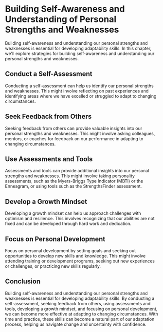 Building Self-Awareness and Understanding of Personal Strengths and Weaknesses
======================================================================================================================================

Building self-awareness and understanding our personal strengths and weaknesses is essential for developing adaptability skills. In this chapter, we'll explore strategies for building self-awareness and understanding our personal strengths and weaknesses.

Conduct a Self-Assessment
-------------------------

Conducting a self-assessment can help us identify our personal strengths and weaknesses. This might involve reflecting on past experiences and identifying areas where we have excelled or struggled to adapt to changing circumstances.

Seek Feedback from Others
-------------------------

Seeking feedback from others can provide valuable insights into our personal strengths and weaknesses. This might involve asking colleagues, mentors, or coaches for feedback on our performance in adapting to changing circumstances.

Use Assessments and Tools
-------------------------

Assessments and tools can provide additional insights into our personal strengths and weaknesses. This might involve taking personality assessments, such as the Myers-Briggs Type Indicator (MBTI) or the Enneagram, or using tools such as the StrengthsFinder assessment.

Develop a Growth Mindset
------------------------

Developing a growth mindset can help us approach challenges with optimism and resilience. This involves recognizing that our abilities are not fixed and can be developed through hard work and dedication.

Focus on Personal Development
-----------------------------

Focus on personal development by setting goals and seeking out opportunities to develop new skills and knowledge. This might involve attending training or development programs, seeking out new experiences or challenges, or practicing new skills regularly.

Conclusion
----------

Building self-awareness and understanding our personal strengths and weaknesses is essential for developing adaptability skills. By conducting a self-assessment, seeking feedback from others, using assessments and tools, developing a growth mindset, and focusing on personal development, we can become more effective at adapting to changing circumstances. With time and practice, these skills can become a natural part of our adaptation process, helping us navigate change and uncertainty with confidence.
